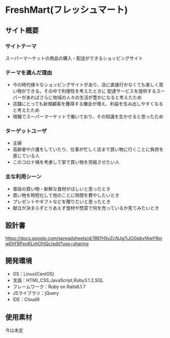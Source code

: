 # FreshMart(フレッシュマート)

## サイト概要
### サイトテーマ
スーパーマーケットの商品の購入・配送ができるショッピングサイト

### テーマを選んだ理由
- 今の時代様々なショッピングサイトがあり、店に直接行かなくても楽しく買い物ができる。その中で利便性を考えたときに
配達サービスを提供するスーパーがあればさらに地域の人々の生活が豊かになると考えたため
- 店舗にとっても新規顧客を獲得する機会が増え、利益を生み出しやすくなると考えたため
- 現職でスーパーマーケットで働いており、その知識を生かせると思ったため

### ターゲットユーザ
- 主婦
- 高齢者や介護をしていたり、仕事が忙しく店まで買い物に行くことに負担を感じている人
- このコロナ禍を考慮して家で買い物を完結させたい人

### 主な利用シーン
- 普段の買い物・新鮮な食材がほしいと思ったとき
- 買い物を時短化して他のことに時間を費やしたいとき
- プレゼントやギフトなどを贈りたいと思ったとき
- 献立が決まらずとりあえず食材や惣菜で何を売っているか見てみたいとき

## 設計書
https://docs.google.com/spreadsheets/d/1REfH5yZcNJg7iJOGpbvfAjeYRojwEhY8PeoKLyhOHQc/edit?usp=sharing

## 開発環境
- OS：Linux(CentOS)
- 言語：HTML,CSS,JavaScript,Ruby3.1.2,SQL
- フレームワーク：Ruby on Rails6.1.7
- JSライブラリ：jQuery
- IDE：Cloud9

## 使用素材
今は未定